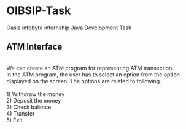 # OIBSIP-Task
Oasis infobyte internship Java Development Task 


## ATM Interface
<br/>
We can create an ATM program for representing ATM transection. <br/> In the ATM program, the user has to select an option from the option <br/> displayed on the screen. The options are related to following.
<br/>
<br/>
1) Withdraw the money <br/>
2) Deposit the money <br/>
3) Check balance <br/>
4) Transfer <br/>
5) Exit
<br/>
